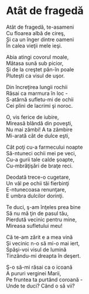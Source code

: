 # Atât de fragedă

Atât de fragedă, te-asameni\
Cu floarea albă de cireş,\
Şi ca un înger dintre oameni\
În calea vieţii mele ieşi.

Abia atingi covorul moale,\
Mătasa sună sub picior,\
Şi de la creştet pân-în poale\
Pluteşti ca visul de uşor.

Din încreţirea lungii rochii\
Răsai ca marmura în loc -\
S-atârnă sufletu-mi de ochii\
Cei plini de lacrimi şi noroc.

O, vis ferice de iubire,\
Mireasă blândă din poveşti,\
Nu mai zâmbi! A ta zâmbire\
Mi-arată cât de dulce eşti,

Cât poţi cu-a farmecului noapte\
Să-ntuneci ochii mei pe veci,\
Cu-a gurii tale calde şoapte,\
Cu-mbrăţişări de braţe reci.

Deodată trece-o cugetare,\
Un văl pe ochii tăi fierbinţi\
E-ntunecoasa renunţare,\
E umbra dulcilor dorinţi.

Te duci, ş-am înţeles prea bine\
Să nu mă ţin de pasul tău,\
Pierdută vecinic pentru mine,\
Mireasa sufletului meu!

Că te-am zărit e a mea vină\
Şi vecinic n-o să mi-o mai iert,\
Spăşi-voi visul de lumină\
Tinzându-mi dreapta în deşert.

Ş-o să-mi răsai ca o icoană\
A pururi verginei Marii,\
Pe fruntea ta purtând coroană -\
Unde te duci? Când o să vii?
